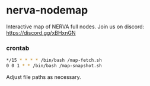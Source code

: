 # nerva-nodemap
Interactive map of NERVA full nodes.
Join us on discord: https://discord.gg/xBHxnGN

### crontab
```sh
*/15 * * * * /bin/bash /map-fetch.sh
0 0 1 * * /bin/bash /map-snapshot.sh
```
Adjust file paths as necessary.

